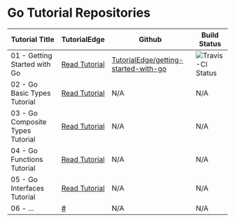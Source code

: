 Go Tutorial Repositories
==========================

| Tutorial Title  | TutorialEdge | Github | Build Status |
| ------------- | ------------- | ------------------ | ------------------ |
| 01 - Getting Started with Go  | [Read Tutorial](https://tutorialedge.net/golang/getting-started-with-go//)  | [TutorialEdge/getting-started-with-go](https://github.com/TutorialEdge/getting-started-with-go) | ![Travis-CI Status](https://travis-ci.org/TutorialEdge/getting-started-with-go.svg?branch=master) | 
| 02 - Go Basic Types Tutorial  | [Read Tutorial](https://tutorialedge.net/golang/go-basic-types-tutorial/)  | N/A | N/A | 
| 03 - Go Composite Types Tutorial  | [Read Tutorial](https://tutorialedge.net/golang/go-complex-types-tutorial/)  | N/A | N/A | 
| 04 - Go Functions Tutorial  | [Read Tutorial](https://tutorialedge.net/golang/go-functions-tutorial/)  | N/A | N/A | 
| 05 - Go Interfaces Tutorial  | [Read Tutorial](https://tutorialedge.net/golang/go-interfaces-tutorial/)  | N/A | N/A | 
| 06 - ...  | [#](#)  | N/A | N/A | 
